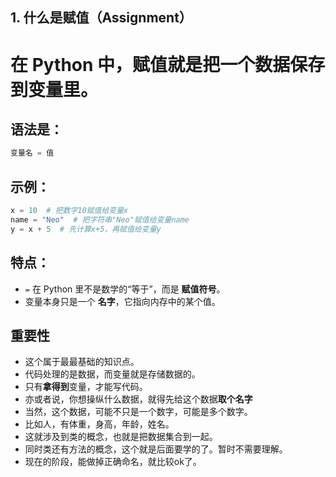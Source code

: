 ## 1. 什么是赋值（Assignment）

# 在 Python 中，**赋值**就是把一个数据保存到变量里。

## 语法是：

```python
变量名 = 值
```

## 示例：

```python
x = 10  # 把数字10赋值给变量x
name = "Neo"  # 把字符串"Neo"赋值给变量name
y = x + 5  # 先计算x+5，再赋值给变量y
```

## 特点：

* `=` 在 Python 里不是数学的“等于”，而是 **赋值符号**。
* 变量本身只是一个 **名字**，它指向内存中的某个值。

## 重要性

- 这个属于最最基础的知识点。
- 代码处理的是数据，而变量就是存储数据的。
- 只有**拿得到**变量，才能写代码。
- 亦或者说，你想操纵什么数据，就得先给这个数据**取个名字**
- 当然，这个数据，可能不只是一个数字，可能是多个数字。
- 比如人，有体重，身高，年龄，姓名。
- 这就涉及到类的概念，也就是把数据集合到一起。
- 同时类还有方法的概念，这个就是后面要学的了。暂时不需要理解。
- 现在的阶段，能做掉正确命名，就比较ok了。